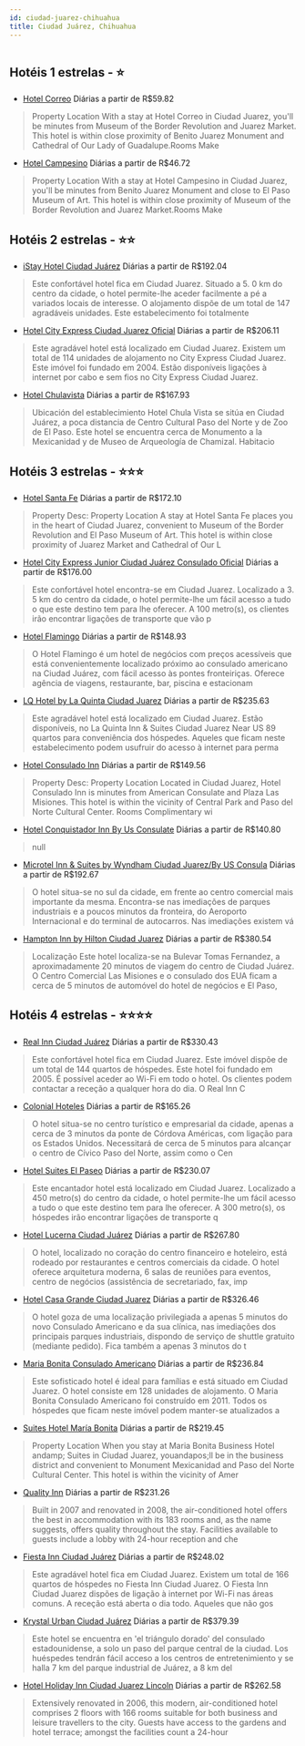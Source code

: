 ```yaml
---
id: ciudad-juarez-chihuahua
title: Ciudad Juárez, Chihuahua
---
```


<center><img src="http://www.hotelresb2b.com/images/hoteles/286601_foto_1.jpg" alt="" /></center>


## Hotéis 1 estrelas - ⭐️

-    [Hotel Correo](https://www.hurb.com/hoteis/ciudad-juarez/hotel-correo-JNP-JP951310?cmp=18055) Diárias a partir de R$59.82
   > Property Location With a stay at Hotel Correo in Ciudad Juarez, you&apos;ll be minutes from Museum of the Border Revolution and Juarez Market. This hotel is within close proximity of Benito Juarez Monument and Cathedral of Our Lady of Guadalupe.Rooms Make
-    [Hotel Campesino](https://www.hurb.com/hoteis/ciudad-juarez/hotel-campesino-JNP-JP940577?cmp=18055) Diárias a partir de R$46.72
   > Property Location With a stay at Hotel Campesino in Ciudad Juarez, you&apos;ll be minutes from Benito Juarez Monument and close to El Paso Museum of Art. This hotel is within close proximity of Museum of the Border Revolution and Juarez Market.Rooms Make 

## Hotéis 2 estrelas - ⭐️⭐️

-    [iStay Hotel Ciudad Juárez](https://www.hurb.com/hoteis/ciudad-juarez/istay-hotel-ciudad-juarez-JNP-JP156525?cmp=18055) Diárias a partir de R$192.04
   > Este confortável hotel fica em Ciudad Juarez. Situado a 5. 0 km do centro da cidade, o hotel permite-lhe aceder facilmente a pé a variados locais de interesse. O alojamento dispõe de um total de 147 agradáveis unidades. Este estabelecimento foi totalmente
-    [Hotel City Express Ciudad Juarez Oficial](https://www.hurb.com/hoteis/ciudad-juarez/hotel-city-express-ciudad-juarez-oficial-JNP-JP231027?cmp=18055) Diárias a partir de R$206.11
   > Este agradável hotel está localizado em Ciudad Juarez. Existem um total de 114 unidades de alojamento no City Express Ciudad Juarez. Este imóvel foi fundado em 2004. Estão disponíveis ligações à internet por cabo e sem fios no City Express Ciudad Juarez. 
-    [Hotel Chulavista](https://www.hurb.com/hoteis/ciudad-juarez/hotel-chulavista-JNP-JP427684?cmp=18055) Diárias a partir de R$167.93
   > Ubicación del establecimiento Hotel Chula Vista se sitúa en Ciudad Juárez, a poca distancia de Centro Cultural Paso del Norte y de Zoo de El Paso. Este hotel se encuentra cerca de Monumento a la Mexicanidad y de Museo de Arqueología de Chamizal. Habitacio

## Hotéis 3 estrelas - ⭐️⭐️⭐️

-    [Hotel Santa Fe](https://www.hurb.com/hoteis/ciudad-juarez/hotel-santa-fe-JNP-JP940620?cmp=18055) Diárias a partir de R$172.10
   > Property Desc:    Property Location   A stay at Hotel Santa Fe  places you in the heart of Ciudad Juarez, convenient to Museum of the Border Revolution and El Paso Museum of Art. This hotel is within close proximity of Juarez Market and Cathedral of Our L
-    [Hotel City Express Junior Ciudad Juárez Consulado Oficial](https://www.hurb.com/hoteis/ciudad-juarez/hotel-city-express-junior-ciudad-juarez-consulado-oficial-JNP-JP206442?cmp=18055) Diárias a partir de R$176.00
   > Este confortável hotel encontra-se em Ciudad Juarez. Localizado a 3. 5 km do centro da cidade, o hotel permite-lhe um fácil acesso a tudo o que este destino tem para lhe oferecer. A 100 metro(s), os clientes irão encontrar ligações de transporte que vão p
-    [Hotel Flamingo](https://www.hurb.com/hoteis/ciudad-juarez/hotel-flamingo-JNP-JP242459?cmp=18055) Diárias a partir de R$148.93
   > O Hotel Flamingo é um hotel de negócios com preços acessíveis que está convenientemente localizado próximo ao consulado americano na Ciudad Juárez, com fácil acesso às pontes fronteiriças. Oferece agência de viagens, restaurante, bar, piscina e estacionam
-    [LQ Hotel by La Quinta Ciudad Juarez](https://www.hurb.com/hoteis/ciudad-juarez/lq-hotel-by-la-quinta-ciudad-juarez-JNP-JP050093?cmp=18055) Diárias a partir de R$235.63
   > Este agradável hotel está localizado em Ciudad Juarez. Estão disponíveis, no La Quinta Inn &amp; Suites Ciudad Juarez Near US 89 quartos para conveniência dos hóspedes. Aqueles que ficam neste estabelecimento podem usufruir do acesso à internet para perma
-    [Hotel Consulado Inn](https://www.hurb.com/hoteis/ciudad-juarez/hotel-consulado-inn-JNP-JP838658?cmp=18055) Diárias a partir de R$149.56
   > Property Desc:    Property Location   Located in Ciudad Juarez, Hotel Consulado Inn is minutes from American Consulate and Plaza Las Misiones. This hotel is within the vicinity of Central Park and Paso del Norte Cultural Center.   Rooms   Complimentary wi
-    [Hotel Conquistador Inn By Us Consulate](https://www.hurb.com/hoteis/ciudad-juarez/hotel-conquistador-inn-by-us-consulate-JNP-JP210296?cmp=18055) Diárias a partir de R$140.80
   > null
-    [Microtel Inn & Suites by Wyndham Ciudad Juarez/By US Consula](https://www.hurb.com/hoteis/ciudad-juarez/microtel-inn-suites-by-wyndham-ciudad-juarez-by-us-consula-JNP-JP735359?cmp=18055) Diárias a partir de R$192.67
   > O hotel situa-se no sul da cidade, em frente ao centro comercial mais importante da mesma. Encontra-se nas imediações de parques industriais e a poucos minutos da fronteira, do Aeroporto Internacional e do terminal de autocarros. Nas imediações existem vá
-    [Hampton Inn by Hilton Ciudad Juarez](https://www.hurb.com/hoteis/ciudad-juarez/hampton-inn-by-hilton-ciudad-juarez-JNP-JP013532?cmp=18055) Diárias a partir de R$380.54
   > Localização
Este hotel localiza-se na Bulevar Tomas Fernandez, a aproximadamente 20 minutos de viagem do centro de Ciudad Juárez. O Centro Comercial Las Misiones e o consulado dos EUA ficam a cerca de 5 minutos de automóvel do hotel de negócios e El Paso,

## Hotéis 4 estrelas - ⭐️⭐️⭐️⭐️

-    [Real Inn Ciudad Juárez](https://www.hurb.com/hoteis/ciudad-juarez/real-inn-ciudad-juarez-JNP-JP079390?cmp=18055) Diárias a partir de R$330.43
   > Este confortável hotel fica em Ciudad Juarez. Este imóvel dispõe de um total de 144 quartos de hóspedes. Este hotel foi fundado em 2005. É possível aceder ao Wi-Fi em todo o hotel. Os clientes podem contactar a receção a qualquer hora do dia. O Real Inn C
-    [Colonial Hoteles](https://www.hurb.com/hoteis/ciudad-juarez/colonial-hoteles-JNP-JP758014?cmp=18055) Diárias a partir de R$165.26
   > O hotel situa-se no centro turístico e empresarial da cidade, apenas a cerca de 3 minutos da ponte de Córdova Américas, com ligação para os Estados Unidos. Necessitará de cerca de 5 minutos para alcançar o centro de Cívico Paso del Norte, assim como o Cen
-    [Hotel Suites El Paseo](https://www.hurb.com/hoteis/ciudad-juarez/hotel-suites-el-paseo-JNP-JP744932?cmp=18055) Diárias a partir de R$230.07
   > Este encantador hotel está localizado em Ciudad Juarez. Localizado a 450 metro(s) do centro da cidade, o hotel permite-lhe um fácil acesso a tudo o que este destino tem para lhe oferecer. A 300 metro(s), os hóspedes irão encontrar ligações de transporte q
-    [Hotel Lucerna Ciudad Juárez](https://www.hurb.com/hoteis/ciudad-juarez/hotel-lucerna-ciudad-juarez-JNP-JP069075?cmp=18055) Diárias a partir de R$267.80
   > O hotel, localizado no coração do centro financeiro e hoteleiro, está rodeado por restaurantes e centros comerciais da cidade. O hotel oferece arquitetura moderna, 6 salas de reuniões para eventos, centro de negócios (assistência de secretariado, fax, imp
-    [Hotel Casa Grande Ciudad Juarez](https://www.hurb.com/hoteis/ciudad-juarez/hotel-casa-grande-ciudad-juarez-JNP-JP064421?cmp=18055) Diárias a partir de R$326.46
   > O hotel goza de uma localização privilegiada a apenas 5 minutos do novo Consulado Americano e da sua clínica, nas imediações dos principais parques industriais, dispondo de serviço de shuttle gratuito (mediante pedido). Fica também a apenas 3 minutos do t
-    [Maria Bonita Consulado Americano](https://www.hurb.com/hoteis/ciudad-juarez/maria-bonita-consulado-americano-JNP-JP822339?cmp=18055) Diárias a partir de R$236.84
   > Este sofisticado hotel é ideal para famílias e está situado em Ciudad Juarez. O hotel consiste em 128 unidades de alojamento. O Maria Bonita Consulado Americano foi construído em 2011. Todos os hóspedes que ficam neste imóvel podem manter-se atualizados a
-    [Suites Hotel María Bonita](https://www.hurb.com/hoteis/ciudad-juarez/suites-hotel-maria-bonita-JNP-JP851148?cmp=18055) Diárias a partir de R$219.45
   > Property Location When you stay at Maria Bonita Business Hotel andamp; Suites in Ciudad Juarez, youandapos;ll be in the business district and convenient to Monument Mexicanidad and Paso del Norte Cultural Center.  This hotel is within the vicinity of Amer
-    [Quality Inn](https://www.hurb.com/hoteis/ciudad-juarez/quality-inn-JNP-JP305693?cmp=18055) Diárias a partir de R$231.26
   > Built in 2007 and renovated in 2008, the air-conditioned hotel offers the best in accommodation with its 183 rooms and, as the name suggests, offers quality throughout the stay. Facilities available to guests include a lobby with 24-hour reception and che
-    [Fiesta Inn Ciudad Juárez](https://www.hurb.com/hoteis/ciudad-juarez/fiesta-inn-ciudad-juarez-JNP-JP184240?cmp=18055) Diárias a partir de R$248.02
   > Este agradável hotel fica em Ciudad Juarez. Existem um total de 166 quartos de hóspedes no Fiesta Inn Ciudad Juarez. O Fiesta Inn Ciudad Juarez dispões de ligação à internet por Wi-Fi nas áreas comuns. A receção está aberta o dia todo. Aqueles que não gos
-    [Krystal Urban Ciudad Juárez](https://www.hurb.com/hoteis/ciudad-juarez/krystal-urban-ciudad-juarez-OMN-4016?cmp=18055) Diárias a partir de R$379.39
   > Este hotel se encuentra en 'el triángulo dorado' del consulado estadounidense, a solo un paso del parque central de la ciudad. Los huéspedes tendrán fácil acceso a los centros de entretenimiento y se halla 7 km del parque industrial de Juárez, a 8 km del 
-    [Hotel Holiday Inn Ciudad Juarez Lincoln](https://www.hurb.com/hoteis/ciudad-juarez/hotel-holiday-inn-ciudad-juarez-lincoln-JNP-JP076152?cmp=18055) Diárias a partir de R$262.58
   > Extensively renovated in 2006, this modern, air-conditioned hotel comprises 2 floors with 166 rooms suitable for both business and leisure travellers to the city. Guests have access to the gardens and hotel terrace; amongst the facilities count a 24-hour 
